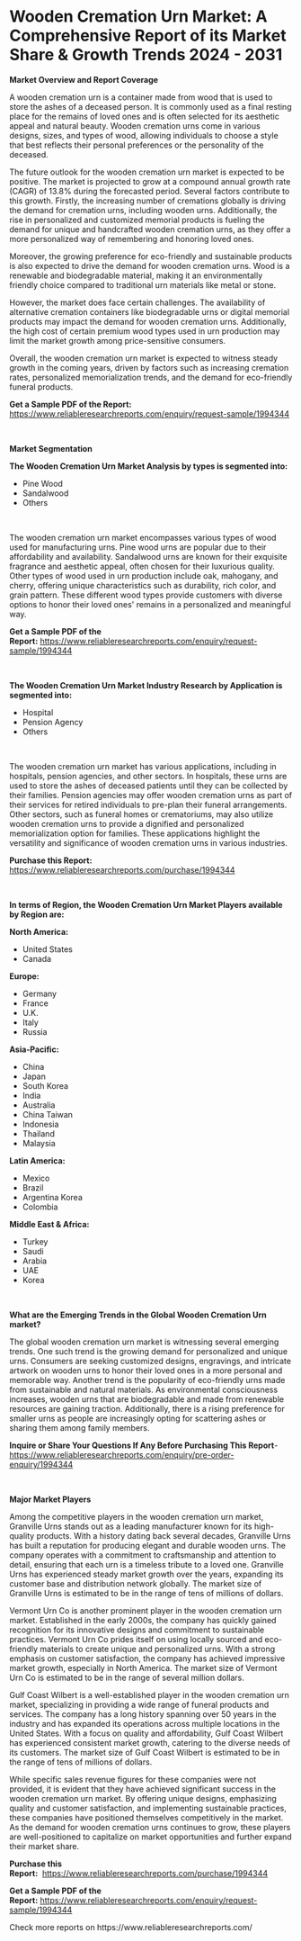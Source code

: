 <p><h1>Wooden Cremation Urn Market: A Comprehensive Report of its Market Share & Growth Trends 2024 - 2031</h1></p><p><strong>Market Overview and Report Coverage</strong></p>
<p><p>A wooden cremation urn is a container made from wood that is used to store the ashes of a deceased person. It is commonly used as a final resting place for the remains of loved ones and is often selected for its aesthetic appeal and natural beauty. Wooden cremation urns come in various designs, sizes, and types of wood, allowing individuals to choose a style that best reflects their personal preferences or the personality of the deceased.</p><p>The future outlook for the wooden cremation urn market is expected to be positive. The market is projected to grow at a compound annual growth rate (CAGR) of 13.8% during the forecasted period. Several factors contribute to this growth. Firstly, the increasing number of cremations globally is driving the demand for cremation urns, including wooden urns. Additionally, the rise in personalized and customized memorial products is fueling the demand for unique and handcrafted wooden cremation urns, as they offer a more personalized way of remembering and honoring loved ones.</p><p>Moreover, the growing preference for eco-friendly and sustainable products is also expected to drive the demand for wooden cremation urns. Wood is a renewable and biodegradable material, making it an environmentally friendly choice compared to traditional urn materials like metal or stone.</p><p>However, the market does face certain challenges. The availability of alternative cremation containers like biodegradable urns or digital memorial products may impact the demand for wooden cremation urns. Additionally, the high cost of certain premium wood types used in urn production may limit the market growth among price-sensitive consumers.</p><p>Overall, the wooden cremation urn market is expected to witness steady growth in the coming years, driven by factors such as increasing cremation rates, personalized memorialization trends, and the demand for eco-friendly funeral products.</p></p>
<p><strong>Get a Sample PDF of the Report:</strong> <a href="https://www.reliableresearchreports.com/enquiry/request-sample/1994344">https://www.reliableresearchreports.com/enquiry/request-sample/1994344</a></p>
<p>&nbsp;</p>
<p><strong>Market Segmentation</strong></p>
<p><strong>The Wooden Cremation Urn Market Analysis by types is segmented into:</strong></p>
<p><ul><li>Pine Wood</li><li>Sandalwood</li><li>Others</li></ul></p>
<p>&nbsp;</p>
<p><p>The wooden cremation urn market encompasses various types of wood used for manufacturing urns. Pine wood urns are popular due to their affordability and availability. Sandalwood urns are known for their exquisite fragrance and aesthetic appeal, often chosen for their luxurious quality. Other types of wood used in urn production include oak, mahogany, and cherry, offering unique characteristics such as durability, rich color, and grain pattern. These different wood types provide customers with diverse options to honor their loved ones' remains in a personalized and meaningful way.</p></p>
<p><strong>Get a Sample PDF of the Report:</strong>&nbsp;<a href="https://www.reliableresearchreports.com/enquiry/request-sample/1994344">https://www.reliableresearchreports.com/enquiry/request-sample/1994344</a></p>
<p>&nbsp;</p>
<p><strong>The Wooden Cremation Urn Market Industry Research by Application is segmented into:</strong></p>
<p><ul><li>Hospital</li><li>Pension Agency</li><li>Others</li></ul></p>
<p>&nbsp;</p>
<p><p>The wooden cremation urn market has various applications, including in hospitals, pension agencies, and other sectors. In hospitals, these urns are used to store the ashes of deceased patients until they can be collected by their families. Pension agencies may offer wooden cremation urns as part of their services for retired individuals to pre-plan their funeral arrangements. Other sectors, such as funeral homes or crematoriums, may also utilize wooden cremation urns to provide a dignified and personalized memorialization option for families. These applications highlight the versatility and significance of wooden cremation urns in various industries.</p></p>
<p><strong>Purchase this Report:</strong>&nbsp; <a href="https://www.reliableresearchreports.com/purchase/1994344">https://www.reliableresearchreports.com/purchase/1994344</a></p>
<p>&nbsp;</p>
<p><strong>In terms of Region, the Wooden Cremation Urn Market Players available by Region are:</strong></p>
<p>
    <p> <strong> North America: </strong>
        <ul>
            <li>United States</li>
            <li>Canada</li>
        </ul>
        </p> 
    <p> <strong> Europe: </strong>
        <ul>
            <li>Germany</li>
            <li>France</li>
            <li>U.K.</li>
            <li>Italy</li>
            <li>Russia</li>
        </ul>
        </p> 
    <p> <strong> Asia-Pacific: </strong>
        <ul>
            <li>China</li>
            <li>Japan</li>
            <li>South Korea</li>
            <li>India</li>
            <li>Australia</li>
            <li>China Taiwan</li>
            <li>Indonesia</li>
            <li>Thailand</li>
            <li>Malaysia</li>
        </ul>
        </p> 
    <p> <strong> Latin America: </strong>
        <ul>
            <li>Mexico</li>
            <li>Brazil</li>
            <li>Argentina Korea</li>
            <li>Colombia</li>
        </ul>
        </p> 
    <p> <strong> Middle East & Africa: </strong>
        <ul>
            <li>Turkey</li>
            <li>Saudi</li>
            <li>Arabia</li>
            <li>UAE</li>
            <li>Korea</li>
        </ul>
    </p>
    </p>
<p>&nbsp;</p>
<p><strong>What are the Emerging Trends in the Global Wooden Cremation Urn market?</strong></p>
<p><p>The global wooden cremation urn market is witnessing several emerging trends. One such trend is the growing demand for personalized and unique urns. Consumers are seeking customized designs, engravings, and intricate artwork on wooden urns to honor their loved ones in a more personal and memorable way. Another trend is the popularity of eco-friendly urns made from sustainable and natural materials. As environmental consciousness increases, wooden urns that are biodegradable and made from renewable resources are gaining traction. Additionally, there is a rising preference for smaller urns as people are increasingly opting for scattering ashes or sharing them among family members.</p></p>
<p><strong>Inquire or Share Your Questions If Any Before Purchasing This Report</strong>- <a href="https://www.reliableresearchreports.com/enquiry/pre-order-enquiry/1994344">https://www.reliableresearchreports.com/enquiry/pre-order-enquiry/1994344</a></p>
<p>&nbsp;</p>
<p><strong>Major Market Players</strong></p>
<p><p>Among the competitive players in the wooden cremation urn market, Granville Urns stands out as a leading manufacturer known for its high-quality products. With a history dating back several decades, Granville Urns has built a reputation for producing elegant and durable wooden urns. The company operates with a commitment to craftsmanship and attention to detail, ensuring that each urn is a timeless tribute to a loved one. Granville Urns has experienced steady market growth over the years, expanding its customer base and distribution network globally. The market size of Granville Urns is estimated to be in the range of tens of millions of dollars.</p><p>Vermont Urn Co is another prominent player in the wooden cremation urn market. Established in the early 2000s, the company has quickly gained recognition for its innovative designs and commitment to sustainable practices. Vermont Urn Co prides itself on using locally sourced and eco-friendly materials to create unique and personalized urns. With a strong emphasis on customer satisfaction, the company has achieved impressive market growth, especially in North America. The market size of Vermont Urn Co is estimated to be in the range of several million dollars.</p><p>Gulf Coast Wilbert is a well-established player in the wooden cremation urn market, specializing in providing a wide range of funeral products and services. The company has a long history spanning over 50 years in the industry and has expanded its operations across multiple locations in the United States. With a focus on quality and affordability, Gulf Coast Wilbert has experienced consistent market growth, catering to the diverse needs of its customers. The market size of Gulf Coast Wilbert is estimated to be in the range of tens of millions of dollars.</p><p>While specific sales revenue figures for these companies were not provided, it is evident that they have achieved significant success in the wooden cremation urn market. By offering unique designs, emphasizing quality and customer satisfaction, and implementing sustainable practices, these companies have positioned themselves competitively in the market. As the demand for wooden cremation urns continues to grow, these players are well-positioned to capitalize on market opportunities and further expand their market share.</p></p>
<p><strong>Purchase this Report:</strong>&nbsp;&nbsp;<a href="https://www.reliableresearchreports.com/purchase/1994344">https://www.reliableresearchreports.com/purchase/1994344</a></p>
<p></p>
<p><strong>Get a Sample PDF of the Report:</strong>&nbsp;<a href="https://www.reliableresearchreports.com/enquiry/request-sample/1994344">https://www.reliableresearchreports.com/enquiry/request-sample/1994344</a></p>
<p>Check more reports on https://www.reliableresearchreports.com/</p>